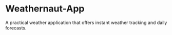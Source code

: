 # Weathernaut-App
A practical weather application that offers instant weather tracking and daily forecasts.
